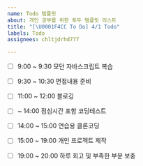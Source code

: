 ```yaml
---
name: Todo 탬플릿
about: 개인 공부를 위한 투두 탬플릿 리스트
title: "[\U0001F4CC To Do] 4/1 Todo"
labels: Todo
assignees: chltjdrhd777

---
```


- [ ] 9:00 ~ 9:30 모던 자바스크립트 복습
- [ ] 9:30 ~ 10:30 면접내용 준비
- [ ] 11:00 ~ 12:00 블로깅

- [ ] ~ 14:00 점심시간 포함 코딩테스트 
- [ ] 14:00 ~ 15:00 연습용 클론코딩
- [ ] 15:00 ~ 19:00 개인 프로젝트 제작
- [ ] 19:00 ~ 20:00 하루 회고 및 부족한 부분 보충
